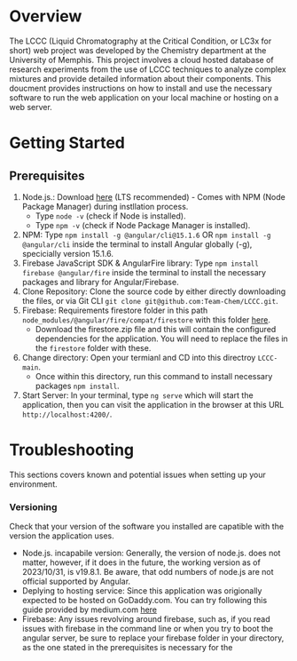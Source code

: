 # Overview
The LCCC (Liquid Chromatography at the Critical Condition, or LC3x for short) web project was developed by the Chemistry department at the University of Memphis. This project involves a cloud hosted database of research experiments from the use of LCCC techniques to analyze complex mixtures and provide detailed information about their components. This doucment provides instructions on how to install and use the necessary software to run the web application on your local machine or hosting on a web server.

# Getting Started

## Prerequisites
1. Node.js.: Download [here](https://nodejs.org/en/download) (LTS recommended) - Comes with NPM (Node Package Manager) during instllation process.
   * Type `node -v` (check if Node is installed).
   * Type `npm -v` (check if Node Package Manager is installed).
3. NPM: Type ```npm install -g @angular/cli@15.1.6``` OR ```npm install -g @angular/cli``` inside the terminal to install Angular globally (-g), specicially version 15.1.6.
4. Firebase JavaScript SDK & AngularFire library: Type ```npm install firebase @angular/fire``` inside the terminal to install the necessary packages and library for Angular/Firebase.
5. Clone Repository: Clone the source code by either directly downloading the files, or via Git CLI ```git clone git@github.com:Team-Chem/LCCC.git```.
6. Firebase: Requirements firestore folder in this path `node_modules/@angular/fire/compat/firestore` with this folder [here](https://github.com/Team-Chem/LCCC/tree/main/Firestore%20Dependencies%20Download).
   * Download the firestore.zip file and this will contain the configured dependencies for the application. You will need to replace the files in the `firestore` folder with these.
8. Change directory: Open your termianl and CD into this directroy `LCCC-main`.
   * Once within this directory, run this command to install necessary packages `npm install`.
11. Start Server: In your terminal, type ```ng serve``` which will start the application, then you can visit the application in the browser at this URL `http://localhost:4200/`.

# Troubleshooting
This sections covers known and potential issues when setting up your environment.

### Versioning
Check that your version of the software you installed are capatible with the version the application uses. 
* Node.js. incapabile version: Generally, the version of node.js. does not matter, however, if it does in the future, the working version as of 2023/10/31, is v19.8.1. Be aware, that odd numbers of node.js are not official supported by Angular.
* Deplying to hosting service: Since this application was origionally expected to be hosted on GoDaddy.com. You can try following this guide provided by medium.com [here](https://medium.com/@uk1992.me/web-application-deployment-angular-flask-godaddy-f43286f3c8fa)
* Firebase: Any issues revolving around firebase, such as, if you read issues with firebase in the command line or when you try to boot the angular server, be sure to replace your firebase folder in your directory, as the one stated in the prerequisites is necessary for the 
